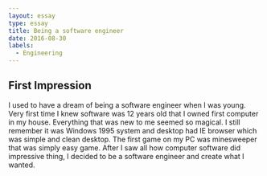 ```yaml
---
layout: essay
type: essay
title: Being a software engineer
date: 2016-08-30
labels:
  - Engineering
---
```


## First Impression

I used to have a dream of being a software engineer when I was young.  Very first time I knew software was 12 years old that I owned first computer in my house.  Everything that was new to me seemed so magical.  I still remember it was Windows 1995 system and desktop had IE browser which was simple and clean desktop.  The first game on my PC was minesweeper that was simply easy game.  After I saw all how computer software did impressive thing, I decided to be a software engineer and create what I wanted.  
